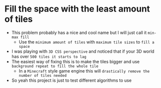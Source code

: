 # Fill the space with the least amount of tiles

- This problem probably has a nice and cool name but I will just call it `min-max fill`
	- Use the `minimum amount of tiles` with `maximum tile sizes` to `fill a space`
- I was playing with `3D CSS perspective` and noticed that if your 3D world has over `500 tiles it starts to lag`
- The easiest way of fixing this is to make the tiles bigger and use `background repeat to fill the whole tile`
	- In a `Minecraft` style game engine this will `drastically remove the number of tiles needed`
- So yeah this project is just to test different algorithms to use